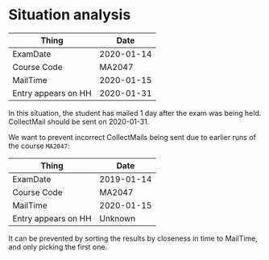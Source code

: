 # Situation analysis

Thing|Date
--------|----
ExamDate|2020-01-14
Course Code|MA2047
MailTime|2020-01-15
Entry appears on HH|2020-01-31

In this situation, the student has mailed 1 day after the exam was being held. CollectMail should be sent on 2020-01-31.

We want to prevent incorrect CollectMails being sent due to earlier runs of the course `MA2047`:

Thing|Date
-----|----
ExamDate|2019-01-14
Course Code|MA2047
MailTime|2020-01-15
Entry appears on HH|Unknown

It can be prevented by sorting the results by closeness in time to MailTime, and only picking the first one.